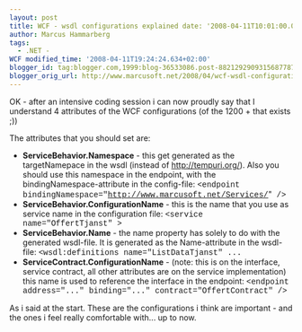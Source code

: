 ```yaml
---
layout: post
title: WCF - wsdl configurations explained date: '2008-04-11T10:01:00.006+02:00'
author: Marcus Hammarberg
tags:
  - .NET -
WCF modified_time: '2008-04-11T19:24:24.634+02:00'
blogger_id: tag:blogger.com,1999:blog-36533086.post-8821292909315687787
blogger_orig_url: http://www.marcusoft.net/2008/04/wcf-wsdl-configurations-explained.html
---
```


OK - after an intensive coding session i can now proudly say that I
understand 4 attributes of the WCF configurations (of the 1200 + that
exists ;))

The attributes that you should set are:


-   **ServiceBehavior.Namespace** - this get generated as the
    targetNamepace in the wsdl (instead of <http://tempuri.org/>). Also
    you should use this namespace in the endpoint, with the
    bindingNamespace-attribute in the config-file:
    <span style="font-family:courier new;">\<endpoint
    bindingNamespace="</span>[<span
    style="font-family:courier new;">http://www.marcusoft.net/Services/</span>](http://www.marcusoft.net/Services/)"<span
    style="font-family:courier new;"> /\></span>
-   **ServiceBehavior.ConfigurationName** - this is the name that you
    use as service name in the configuration file:
    <span style="font-family:courier new;">\<service name="OffertTjanst"
    \>
    </span>
-   **ServiceBehavior.Name** - the name property has solely to do with
    the generated wsdl-file. It is generated as the Name-attribute in
    the wsdl-file:
    <span style="font-family:courier new;">\<wsdl:definitions
    name="ListDataTjanst" ...
    </span>
-   **ServiceContract.ConfigurationName** - (note: this is on the
    interface, service contract, all other attributes are on the service
    implementation) this name is used to reference the interface in the
    endpoint:
    <span style="font-family:courier new;">\<endpoint address="..."
    binding="..." contract="OffertContract" /\></span>

As i said at the start. These are the configurations i think are
important - and the ones i feel really comfortable with... up to now.
